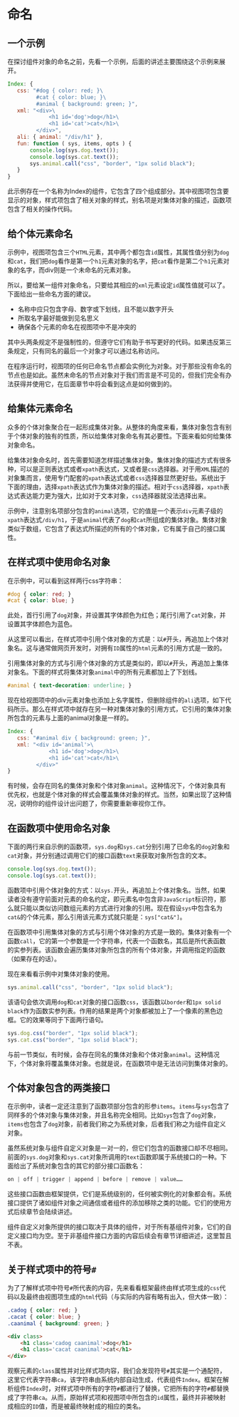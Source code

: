 # 命名

## 一个示例

在探讨组件对象的命名之前，先看一个示例，后面的讲述主要围绕这个示例来展开。

```javascript
Index: {
   css: "#dog { color: red; }\
         #cat { color: blue; }\
         #animal { background: green; }",
   xml: "<div>\
             <h1 id='dog'>dog</h1>\
             <h1 id='cat'>cat</h1>\
         </div>",
   ali: { animal: "/div/h1" },
   fun: function ( sys, items, opts ) {
       console.log(sys.dog.text());
       console.log(sys.cat.text());
       sys.animal.call("css", "border", "1px solid black");
   }
} 
```

此示例存在一个名称为Index的组件，它包含了四个组成部分。其中视图项包含要显示的对象，样式项包含了相关对象的样式，别名项是对集体对象的描述，函数项包含了相关的操作代码。

## 给个体元素命名

示例中，视图项包含三个`HTML`元素，其中两个都包含`id`属性，其属性值分别为`dog`和`cat`，我们把`dog`看作是第一个`h1`元素对象的名字，把`cat`看作是第二个`h1`元素对象的名字，而div则是一个未命名的元素对象。

所以，要给某一组件对象命名，只要给其相应的`xml`元素设定`id`属性值就可以了。下面给出一些命名方面的建议。

- 名称中应只包含字母、数字或下划线，且不能以数字开头
- 所取名字最好能做到见名思义
- 确保各个元素的命名在视图项中不是冲突的

其中头两条规定不是强制性的，但遵守它们有助于书写更好的代码。如果违反第三条规定，只有同名的最后一个对象才可以通过名称访问。

在程序运行时，视图项的任何已命名节点都会实例化为对象。对于那些没有命名的节点也是如此。虽然未命名的节点对象对于我们而言是不可见的，但我们完全有办法获得并使用它，在后面章节中将会看到这点是如何做到的。

## 给集体元素命名

众多的个体对象聚合在一起形成集体对象。从整体的角度来看，集体对象包含有别于个体对象的独有的性质，所以给集体对象命名有其必要性。下面来看如何给集体对象命名。

给集体对象命名时，首先需要知道怎样描述集体对象。集体对象的描述方式有很多种，可以是正则表达式或者`xpath`表达式，又或者是`css`选择器。对于用`XML`描述的对象集而言，使用专门配套的`xpath`表达式或者`css`选择器显然更好些。系统出于下面的理由，选择`xpath`表达式作为集体对象的描述。相对于`css`选择器，`xpath`表达式表达能力更为强大，比如对于文本对象，`css`选择器就没法选择出来。

示例中，注意别名项部分包含的`animal`选项，它的值是一个表示`div`元素子级的`xpath`表达式`/div/h1`，于是`animal`代表了`dog`和`cat`所组成的集体对象。集体对象类似于数组，它包含了表达式所描述的所有的个体对象，它有属于自己的接口属性。

## 在样式项中使用命名对象

在示例中，可以看到这样两行css字符串：

```css
#dog { color: red; }
#cat { color: blue; }
```

此处，首行引用了`dog`对象，并设置其字体颜色为红色；尾行引用了`cat`对象，并设置其字体颜色为蓝色。

从这里可以看出，在样式项中引用个体对象的方式是：以`#`开头，再追加上个体对象名。这与通常做网页开发时，对拥有`ID`属性的`html`元素的引用方式是一致的。

引用集体对象的方式与引用个体对象的方式是类似的，即以`#`开头，再追加上集体对象名。下面的样式将集体对象`animal`中的所有元素都加上了下划线。

```css
#animal { text-decoration: underline; } 
```

现在给视图项中的div元素对象也添加上名字属性，但删除组件的`ali`选项，如下代码所示。那么在样式项中就存在另一种对集体对象的引用方式，它引用的集体对象所包含的元素与上面的animal对象是一样的。

```javascript
Index: {
   css: "#animal div { background: green; }",
   xml: "<div id='animal'>\
             <h1 id='dog'>dog</h1>\
             <h1 id='cat'>cat</h1>\
         </div>"
} 
```

有时候，会存在同名的集体对象和个体对象`animal`。这种情况下，个体对象具有优先权，也就是个体对象的样式会覆盖集体对象的样式。当然，如果出现了这种情况，说明你的组件设计出问题了，你需要重新审视你工作。

## 在函数项中使用命名对象

下面的两行来自示例的函数项，`sys.dog`和`sys.cat`分别引用了已命名的`dog`对象和`cat`对象，并分别通过调用它们的接口函数`text`来获取对象所包含的文本。

```javascript
console.log(sys.dog.text());
console.log(sys.cat.text());
```

函数项中引用个体对象的方式：以`sys.`开头，再追加上个体对象名。当然，如果读者没有遵守前面对元素的命名约定，即元素名中包含非`JavaScript`标识符，那么就只能以类似访问数组元素的方式进行对象的引用。现在假设`sys`中包含名为`cat&`的个体元素，那么引用该元素方式就只能是：`sys["cat&"]`。

在函数项中引用集体对象的方式与引用个体对象的方式是一致的。集体对象有一个函数`call`，它的第一个参数是一个字符串，代表一个函数名，其后是所代表函数的实参列表。该函数会遍历集体对象所包含的所有个体对象，并调用指定的函数（如果存在的话）。

现在来看看示例中对集体对象的使用。

```javascript
sys.animal.call("css", "border", "1px solid black");
```

该语句会依次调用`dog`和`cat`对象的接口函数`css`，该函数以`border`和`1px solid black`作为函数实参列表。作用的结果是两个对象都被加上了一个像素的黑色边框。它的效果等同于下面两行语句。

```javascript
sys.dog.css("border", "1px solid black");
sys.cat.css("border", "1px solid black");
```

与前一节类似，有时候，会存在同名的集体对象和个体对象`animal`。这种情况下，个体对象将覆盖集体对象。也就是说，在函数项中是无法访问到集体对象的。

## 个体对象包含的两类接口

在示例中，读者一定还注意到了函数项部分包含的形参`items`。`items`与`sys`包含了同样多的个体对象与集体对象，并且名称完全相同。比如`sys`包含了`dog`对象，`items`也包含了`dog`对象，前者我们称之为系统对象，后者我们称之为组件自定义对象。

虽然系统对象与组件自定义对象是一对一的，但它们包含的函数接口却不尽相同。前面的`sys.dog`对象和`sys.cat`对象所调用的`text`函数即属于系统接口的一种。下面给出了系统对象包含的其它的部分接口函数名：

```javascript
on | off | trigger | append | before | remove | value…… 
```

这些接口函数由框架提供，它们是系统级别的，任何被实例化的对象都会有。系统接口提供了诸如组件对象之间通信或者组件的添加移除之类的功能。它们的使用方式后续章节会陆续讲述。

组件自定义对象所提供的接口取决于具体的组件，对于所有基组件对象，它们的自定义接口均为空。至于非基组件接口方面的内容后续会有章节详细讲述，这里暂且不表。

## 关于样式项中的符号`#`

为了了解样式项中符号`#`所代表的内容，先来看看框架最终由样式项生成的`css`代码以及最终由视图项生成的`html`代码（与实际的内容有略有出入，但大体一致）：

```css
.cadog { color: red; }
.cacat { color: blue; }
.caanimal { background: green; }
```
 
```html
<div class>
    <h1 class='cadog caanimal'>dog</h1>
    <h1 class='cacat caanimal'>cat</h1>
</div> 
```

观察元素的`class`属性并对比样式项内容，我们会发现符号`#`其实是一个通配符，这里它代表字符串`ca`，该字符串由系统内部自动生成，代表组件`Index`。框架在解析组件`Index`时，对样式项中所有的字符`#`都进行了替换，它把所有的字符`#`都替换成了字符串`ca`。从而，原始样式项和视图项中所包含的`id`属性，最终并非被映射成相应的`ID`值，而是被最终映射成的相应的类名。